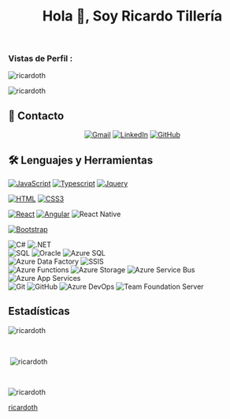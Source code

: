 <h1 align="center">Hola 👋, Soy Ricardo Tillería</h1>
<br>

<p align="center"> <h3>Vistas de Perfil :</h3> <img src="https://komarev.com/ghpvc/?username=ricardoth&label=Profile%20views&color=0e75b6&style=flat"
    alt="ricardoth" /> 
  </p>

<p><img align="center" src="https://github.com/ricardoth/ricardoth/blob/main/animation_500_kxa883sd.gif" alt="ricardoth" /></p>

## 🤝 Contacto
<p align="center">
  <a href="mailto:ricardotilleriaochoa@gmail.com"><img img src="https://img.shields.io/badge/gmail-%23EA4335.svg?style=plastic&logo=gmail&logoColor=white" alt="Gmail"/></a>
  <a href="https://www.linkedin.com/in/ricardo-tilleria/"><img src="https://img.shields.io/badge/linkedin-%230A66C2.svg?style=plastic&logo=linkedin&logoColor=white" alt="LinkedIn"/></a>
  <a href="https://github.com/ricardoth"><img src="https://img.shields.io/badge/github-%23181717.svg?style=plastic&logo=github&logoColor=white" alt="GitHub"/></a>
</p>

## 🛠️ Lenguajes y Herramientas
[![JavaScript](https://img.shields.io/badge/JavaScript-F7DF1E?style=for-the-badge&logo=javascript&logoColor=white&labelColor=101010)](#)
[![Typescript](https://img.shields.io/badge/typescript%20-%23007ACC.svg?&style=for-the-badge&logo=typescript&logoColor=white)](#)
[![Jquery](https://img.shields.io/badge/jquery3%20-%231572B6.svg?&style=for-the-badge&logo=jquery&logoColor=white&labelColor=101010)](#)
</br>

[![HTML](https://img.shields.io/badge/html5%20-%23E34F26.svg?&style=for-the-badge&logo=html5&logoColor=white&labelColor=101010)](#)
[![CSS3](https://img.shields.io/badge/css3%20-%231572B6.svg?&style=for-the-badge&logo=css3&logoColor=white&labelColor=101010)](#)
</br>

[![React](https://img.shields.io/badge/react%20-%2320232a.svg?&style=for-the-badge&logo=react&logoColor=%2361DAFB&labelColor=101010)](#)
[![Angular](https://img.shields.io/badge/angular%20-%23DD0031.svg?&style=for-the-badge&logo=angular&logoColor=white&labelColor=101010)](#)
![React Native](https://img.shields.io/badge/React%20Native-61DAFB.svg?style=for-the-badge&logo=react&logoColor=black)

[![Bootstrap](https://img.shields.io/badge/bootstrap%20-%23563D7C.svg?&style=for-the-badge&logo=bootstrap&logoColor=white&labelColor=101010)](#)
</br>

![C#](https://img.shields.io/badge/C%23-239120.svg?style=for-the-badge&logo=c-sharp&logoColor=white)
![.NET](https://img.shields.io/badge/.NET-512BD4.svg?style=for-the-badge&logo=dotnet&logoColor=white)
</br>
![SQL](https://img.shields.io/badge/SQL-%2300758F.svg?style=for-the-badge&logo=sql&logoColor=white)
![Oracle](https://img.shields.io/badge/Oracle-F80000.svg?style=for-the-badge&logo=oracle&logoColor=white)
![Azure SQL](https://img.shields.io/badge/Azure%20SQL-0078D4.svg?style=for-the-badge&logo=microsoft-sql-server&logoColor=white)
</br>
![Azure Data Factory](https://img.shields.io/badge/Azure%20Data%20Factory-0078D4.svg?style=for-the-badge&logo=microsoft-azure&logoColor=white)
![SSIS](https://img.shields.io/badge/SSIS-CC2927.svg?style=for-the-badge&logo=microsoft-sql-server&logoColor=white)
</br>
![Azure Functions](https://img.shields.io/badge/Azure%20Functions-0062AD.svg?style=for-the-badge&logo=azure-functions&logoColor=white)
![Azure Storage](https://img.shields.io/badge/Azure%20Storage-0078D4.svg?style=for-the-badge&logo=microsoft-azure&logoColor=white)
![Azure Service Bus](https://img.shields.io/badge/Azure%20Service%20Bus-0078D4.svg?style=for-the-badge&logo=microsoft-azure&logoColor=white)
![Azure App Services](https://img.shields.io/badge/Azure%20App%20Services-0078D4.svg?style=for-the-badge&logo=microsoft-azure&logoColor=white)
</br>
![Git](https://img.shields.io/badge/Git-F05032.svg?style=for-the-badge&logo=git&logoColor=white)
![GitHub](https://img.shields.io/badge/GitHub-181717.svg?style=for-the-badge&logo=github&logoColor=white)
![Azure DevOps](https://img.shields.io/badge/Azure%20DevOps-0078D4.svg?style=for-the-badge&logo=azure-devops&logoColor=white)
![Team Foundation Server](https://img.shields.io/badge/Team%20Foundation%20Server-008AD7.svg?style=for-the-badge&logo=azure-devops&logoColor=white)



## Estadísticas 
<p><img align="center"
    src="https://github-readme-stats.vercel.app/api/top-langs?username=ricardoth&show_icons=true&locale=en&bg_color=0d1117&text_color=ffffff&layout=compact"
    alt="ricardoth" 
    bg_color=#808080/></p>

<br>

<p>&nbsp;<img align="center" src="https://github-readme-stats.vercel.app/api?username=ricardoth&show_icons=true&locale=en&bg_color=0d1117&text_color=ffffff&repo=convoychat"
    alt="ricardoth" /></p>

<br>

<p><img align="center" src="https://github-readme-streak-stats.herokuapp.com/?user=ricardoth&theme=dark&background=0d1117&date_format=M%20j%5B%2C%20Y%5D" alt="ricardoth" /></p>

[ricardoth](https://github.com/ricardoth)
